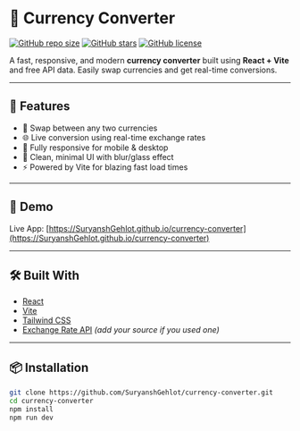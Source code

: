 # 💱 Currency Converter

[![GitHub repo size](https://img.shields.io/github/repo-size/SuryanshGehlot/currency-converter)](https://github.com/SuryanshGehlot/currency-converter)
[![GitHub stars](https://img.shields.io/github/stars/SuryanshGehlot/currency-converter)](https://github.com/SuryanshGehlot/currency-converter/stargazers)
[![GitHub license](https://img.shields.io/github/license/SuryanshGehlot/currency-converter)](https://github.com/SuryanshGehlot/currency-converter/blob/main/LICENSE)

A fast, responsive, and modern **currency converter** built using **React + Vite** and free API data. Easily swap currencies and get real-time conversions.

---

## 🚀 Features

- 🔁 Swap between any two currencies
- 🌐 Live conversion using real-time exchange rates
- 📱 Fully responsive for mobile & desktop
- 🎨 Clean, minimal UI with blur/glass effect
- ⚡ Powered by Vite for blazing fast load times

---

## 📸 Demo

Live App: [https://SuryanshGehlot.github.io/currency-converter](https://SuryanshGehlot.github.io/currency-converter)


---

## 🛠️ Built With

- [React](https://reactjs.org/)
- [Vite](https://vitejs.dev/)
- [Tailwind CSS](https://tailwindcss.com/)
- [Exchange Rate API](#) *(add your source if you used one)*

---

## 📦 Installation

```bash
git clone https://github.com/SuryanshGehlot/currency-converter.git
cd currency-converter
npm install
npm run dev
